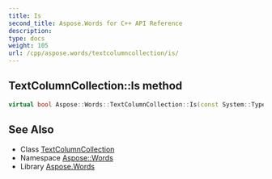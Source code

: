```yaml
---
title: Is
second_title: Aspose.Words for C++ API Reference
description: 
type: docs
weight: 105
url: /cpp/aspose.words/textcolumncollection/is/
---
```

## TextColumnCollection::Is method




```cpp
virtual bool Aspose::Words::TextColumnCollection::Is(const System::TypeInfo &target) const override
```

## See Also

* Class [TextColumnCollection](../)
* Namespace [Aspose::Words](../../)
* Library [Aspose.Words](../../../)
